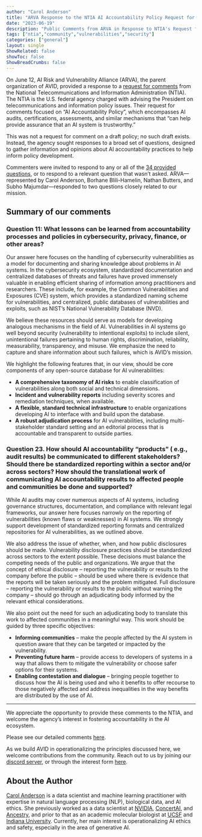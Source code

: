 ```yaml
---
author: "Carol Anderson"
title: "ARVA Response to the NTIA AI Accountability Policy Request for Comment"
date: "2023-06-19"
description: "Public Comments from ARVA in Response to NTIA's Request for Comment on AI Accountability Policy"
tags: ["ntia","community","vulnerabilities","security"]
categories: ["general"]
layout: single
ShowRelated: false
showToc: false
ShowBreadCrumbs: false
---
```


On June 12, AI Risk and Vulnerability Alliance (ARVA), the parent organization of AVID, provided a response to a [request for comments](https://ntia.gov/issues/artificial-intelligence/request-for-comments) from the National Telecommunications and Information Administration (NTIA). The NTIA is the U.S. federal agency charged with advising the President on telecommunications and information policy issues. Their request for comments focused on “AI Accountability Policy”, which encompasses AI audits, certifications, assessments, and similar mechanisms that “can help provide assurance that an AI system is trustworthy.”

This was not a request for comment on a draft policy; no such draft exists. Instead, the agency sought responses to a broad set of questions, designed to gather information and opinions about AI accountability practices to help inform policy development.

Commenters were invited to respond to any or all of the [34 provided questions](https://www.regulations.gov/document/NTIA-2023-0005-0001), or to respond to a relevant question that wasn’t asked. ARVA—represented by Carol Anderson, Borhane Blili-Hamelin, Nathan Butters, and Subho Majumdar—responded to two questions closely related to our mission. 

## Summary of our comments

### Question 11: What lessons can be learned from accountability processes and policies in cybersecurity, privacy, finance, or other areas?

Our answer here focuses on the handling of cybersecurity vulnerabilities as a model for documenting and sharing knowledge about problems in AI systems. In the cybersecurity ecosystem, standardized documentation and centralized databases of threats and failures have proved immensely valuable in enabling efficient sharing of information among practitioners and researchers. These include, for example, the Common Vulnerabilities and Exposures (CVE) system, which provides a standardized naming scheme for vulnerabilities, and centralized, public databases of vulnerabilities and exploits, such as NIST’s National Vulnerability Database (NVD).

We believe these resources should serve as models for developing analogous mechanisms in the field of AI. Vulnerabilities in AI systems go well beyond security (vulnerability to intentional exploits) to include silent, unintentional failures pertaining to human rights, discrimination, reliability, measurability, transparency, and misuse. We emphasize the need to capture and share information about such failures, which is AVID’s mission. 

We highlight the following features that, in our view, should be core components of any open-source database for AI vulnerabilities:

- **A comprehensive taxonomy of AI risks** to enable classification of vulnerabilities along both social and technical dimensions.
- **Incident and vulnerability reports** including severity scores and remediation techniques, when available.
- **A flexible, standard technical infrastructure** to enable organizations developing AI to interface with and build upon the database.
- **A robust adjudication process** for AI vulnerabilities, including multi-stakeholder standard setting and an editorial process that is accountable and transparent to outside parties.


### Question 23. How should AI accountability “products” ( e.g., audit results) be communicated to different stakeholders? Should there be standardized reporting within a sector and/or across sectors? How should the translational work of communicating AI accountability results to affected people and communities be done and supported?

While AI audits may cover numerous aspects of AI systems, including governance structures, documentation, and compliance with relevant legal frameworks, our answer here focuses narrowly on the reporting of vulnerabilities (known flaws or weaknesses) in AI systems. We strongly support development of standardized reporting formats and centralized repositories for AI vulnerabilities, as we outlined above.

We also address the issue of whether, when, and how public disclosures should be made. Vulnerability disclosure practices should be standardized across sectors to the extent possible. These decisions must balance the competing needs of the public and organizations. We argue that the concept of ethical disclosure – reporting the vulnerability or results to the company before the public – should be used where there is evidence that the reports will be taken seriously and the problem mitigated. Full disclosure – reporting the vulnerability or results to the public without warning the company – should go through an adjudicating body informed by the relevant ethical considerations. 

We also point out the need for such an adjudicating body to translate this work to affected communities in a meaningful way. This work should be guided by three specific objectives:

- **Informing communities** – make the people affected by the AI system in question aware that they can be targeted or impacted by the vulnerability.
- **Preventing future harm** – provide access to developers of systems in a way that allows them to mitigate the vulnerability or choose safer options for their systems.
- **Enabling contestation and dialogue** – bringing people together to discuss how the AI is being used and who it benefits to offer recourse to those negatively affected and address inequalities in the way benefits are distributed by the use of AI.  

---

We appreciate the opportunity to provide these comments to the NTIA, and welcome the agency’s interest in fostering accountability in the AI ecosystem. 

Please see our detailed comments [here](https://docs.google.com/document/d/1qLHAdH3On2iMmnBh83vEwHhmFErI3QOF8Rw-uSo1EJQ/edit?usp=sharing). 

As we build AVID in operationalizing the principles discussed here, we welcome contributions from the community. Reach out to us by joining our [discord server](https://discord.gg/FcXYZzmv3T), or through the interest form [here](https://www.avidml.org/contribute).

## About the Author
[Carol Anderson](https://www.linkedin.com/in/carolmanderson/) is a data scientist and machine learning practitioner with expertise in natural language processing (NLP), biological data, and AI ethics. She previously worked as a data scientist at [NVIDIA](https://www.nvidia.com/en-us/), [ConcertAI](https://www.concertai.com), and [Ancestry](https://www.ancestry.com/), and prior to that as an academic molecular biologist at [UCSF](https://www.ucsf.edu) and [Indiana University](https://www.indiana.edu). Currently, her main interest is operationalizing AI ethics and safety, especially in the area of generative AI.